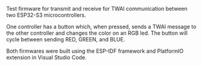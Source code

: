 Test firmware for transmit and receive for TWAI communication between two ESP32-S3 microcontrollers. 

One controller has a button which, when pressed, sends a TWAI message to the other controller and changes the color on an RGB led. The button will cycle between sending RED, GREEN, and BLUE.

Both firmwares were built using the ESP-IDF framework and PlatformIO extension in Visual Studio Code.
